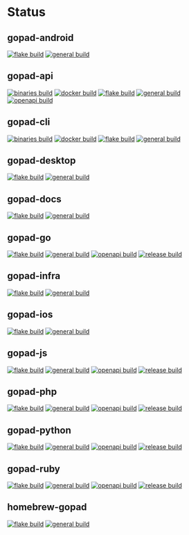# Status

## gopad-android
[![flake build](https://github.com/gopad/gopad-android/actions/workflows/flake.yml/badge.svg)](https://github.com/gopad/gopad-android/actions/workflows/flake.yml) [![general build](https://github.com/gopad/gopad-android/actions/workflows/general.yml/badge.svg)](https://github.com/gopad/gopad-android/actions/workflows/general.yml)

## gopad-api
[![binaries build](https://github.com/gopad/gopad-api/actions/workflows/binaries.yml/badge.svg)](https://github.com/gopad/gopad-api/actions/workflows/binaries.yml) [![docker build](https://github.com/gopad/gopad-api/actions/workflows/docker.yml/badge.svg)](https://github.com/gopad/gopad-api/actions/workflows/docker.yml) [![flake build](https://github.com/gopad/gopad-api/actions/workflows/flake.yml/badge.svg)](https://github.com/gopad/gopad-api/actions/workflows/flake.yml) [![general build](https://github.com/gopad/gopad-api/actions/workflows/general.yml/badge.svg)](https://github.com/gopad/gopad-api/actions/workflows/general.yml) [![openapi build](https://github.com/gopad/gopad-api/actions/workflows/openapi.yml/badge.svg)](https://github.com/gopad/gopad-api/actions/workflows/openapi.yml)

## gopad-cli
[![binaries build](https://github.com/gopad/gopad-cli/actions/workflows/binaries.yml/badge.svg)](https://github.com/gopad/gopad-cli/actions/workflows/binaries.yml) [![docker build](https://github.com/gopad/gopad-cli/actions/workflows/docker.yml/badge.svg)](https://github.com/gopad/gopad-cli/actions/workflows/docker.yml) [![flake build](https://github.com/gopad/gopad-cli/actions/workflows/flake.yml/badge.svg)](https://github.com/gopad/gopad-cli/actions/workflows/flake.yml) [![general build](https://github.com/gopad/gopad-cli/actions/workflows/general.yml/badge.svg)](https://github.com/gopad/gopad-cli/actions/workflows/general.yml)

## gopad-desktop
[![flake build](https://github.com/gopad/gopad-desktop/actions/workflows/flake.yml/badge.svg)](https://github.com/gopad/gopad-desktop/actions/workflows/flake.yml) [![general build](https://github.com/gopad/gopad-desktop/actions/workflows/general.yml/badge.svg)](https://github.com/gopad/gopad-desktop/actions/workflows/general.yml)

## gopad-docs
[![flake build](https://github.com/gopad/gopad-docs/actions/workflows/flake.yml/badge.svg)](https://github.com/gopad/gopad-docs/actions/workflows/flake.yml) [![general build](https://github.com/gopad/gopad-docs/actions/workflows/general.yml/badge.svg)](https://github.com/gopad/gopad-docs/actions/workflows/general.yml)

## gopad-go
[![flake build](https://github.com/gopad/gopad-go/actions/workflows/flake.yml/badge.svg)](https://github.com/gopad/gopad-go/actions/workflows/flake.yml) [![general build](https://github.com/gopad/gopad-go/actions/workflows/general.yml/badge.svg)](https://github.com/gopad/gopad-go/actions/workflows/general.yml) [![openapi build](https://github.com/gopad/gopad-go/actions/workflows/openapi.yml/badge.svg)](https://github.com/gopad/gopad-go/actions/workflows/openapi.yml) [![release build](https://github.com/gopad/gopad-go/actions/workflows/release.yml/badge.svg)](https://github.com/gopad/gopad-go/actions/workflows/release.yml)

## gopad-infra
[![flake build](https://github.com/gopad/gopad-infra/actions/workflows/flake.yml/badge.svg)](https://github.com/gopad/gopad-infra/actions/workflows/flake.yml) [![general build](https://github.com/gopad/gopad-infra/actions/workflows/general.yml/badge.svg)](https://github.com/gopad/gopad-infra/actions/workflows/general.yml)

## gopad-ios
[![flake build](https://github.com/gopad/gopad-ios/actions/workflows/flake.yml/badge.svg)](https://github.com/gopad/gopad-ios/actions/workflows/flake.yml) [![general build](https://github.com/gopad/gopad-ios/actions/workflows/general.yml/badge.svg)](https://github.com/gopad/gopad-ios/actions/workflows/general.yml)

## gopad-js
[![flake build](https://github.com/gopad/gopad-js/actions/workflows/flake.yml/badge.svg)](https://github.com/gopad/gopad-js/actions/workflows/flake.yml) [![general build](https://github.com/gopad/gopad-js/actions/workflows/general.yml/badge.svg)](https://github.com/gopad/gopad-js/actions/workflows/general.yml) [![openapi build](https://github.com/gopad/gopad-js/actions/workflows/openapi.yml/badge.svg)](https://github.com/gopad/gopad-js/actions/workflows/openapi.yml) [![release build](https://github.com/gopad/gopad-js/actions/workflows/release.yml/badge.svg)](https://github.com/gopad/gopad-js/actions/workflows/release.yml)

## gopad-php
[![flake build](https://github.com/gopad/gopad-php/actions/workflows/flake.yml/badge.svg)](https://github.com/gopad/gopad-php/actions/workflows/flake.yml) [![general build](https://github.com/gopad/gopad-php/actions/workflows/general.yml/badge.svg)](https://github.com/gopad/gopad-php/actions/workflows/general.yml) [![openapi build](https://github.com/gopad/gopad-php/actions/workflows/openapi.yml/badge.svg)](https://github.com/gopad/gopad-php/actions/workflows/openapi.yml) [![release build](https://github.com/gopad/gopad-php/actions/workflows/release.yml/badge.svg)](https://github.com/gopad/gopad-php/actions/workflows/release.yml)

## gopad-python
[![flake build](https://github.com/gopad/gopad-python/actions/workflows/flake.yml/badge.svg)](https://github.com/gopad/gopad-python/actions/workflows/flake.yml) [![general build](https://github.com/gopad/gopad-python/actions/workflows/general.yml/badge.svg)](https://github.com/gopad/gopad-python/actions/workflows/general.yml) [![openapi build](https://github.com/gopad/gopad-python/actions/workflows/openapi.yml/badge.svg)](https://github.com/gopad/gopad-python/actions/workflows/openapi.yml) [![release build](https://github.com/gopad/gopad-python/actions/workflows/release.yml/badge.svg)](https://github.com/gopad/gopad-python/actions/workflows/release.yml)

## gopad-ruby
[![flake build](https://github.com/gopad/gopad-ruby/actions/workflows/flake.yml/badge.svg)](https://github.com/gopad/gopad-ruby/actions/workflows/flake.yml) [![general build](https://github.com/gopad/gopad-ruby/actions/workflows/general.yml/badge.svg)](https://github.com/gopad/gopad-ruby/actions/workflows/general.yml) [![openapi build](https://github.com/gopad/gopad-ruby/actions/workflows/openapi.yml/badge.svg)](https://github.com/gopad/gopad-ruby/actions/workflows/openapi.yml) [![release build](https://github.com/gopad/gopad-ruby/actions/workflows/release.yml/badge.svg)](https://github.com/gopad/gopad-ruby/actions/workflows/release.yml)

## homebrew-gopad
[![flake build](https://github.com/gopad/homebrew-gopad/actions/workflows/flake.yml/badge.svg)](https://github.com/gopad/homebrew-gopad/actions/workflows/flake.yml) [![general build](https://github.com/gopad/homebrew-gopad/actions/workflows/general.yml/badge.svg)](https://github.com/gopad/homebrew-gopad/actions/workflows/general.yml)
